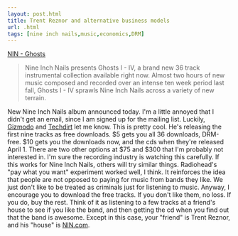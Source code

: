 ```yaml
---
layout: post.html
title: Trent Reznor and alternative business models
url: .html
tags: [nine inch nails,music,economics,DRM]
---
```

[NIN - Ghosts](http://ghosts.nin.com/main/home)

> Nine Inch Nails presents Ghosts I - IV, a brand new 36 track instrumental collection available right now. Almost two hours of new music composed and recorded over an intense ten week period last fall, Ghosts I - IV sprawls Nine Inch Nails across a variety of new terrain.

New Nine Inch Nails album announced today. I'm a little annoyed that I didn't get an email, since I am signed up for the mailing list. Luckily, [Gizmodo](http://gizmodo.com/362908/trent-reznor-releases-nine-out-of-thirty+six-tracks-on-free-download) and [Techdirt](http://techdirt.com/articles/20080302/234646401.shtml) let me know. This is pretty cool. He's releasing the first nine tracks as free downloads. $5 gets you all 36 downloads, DRM-free. $10 gets you the downloads now, and the cds when they're released April 1. There are two other options at $75 and $300 that I'm probably not interested in. I'm sure the recording industry is watching this carefully. If this works for Nine Inch Nails, others will try similar things. Radiohead's "pay what you want" experiment worked well, I think. It reinforces the idea that people are not opposed to paying for music from bands they like. We just don't like to be treated as criminals just for listening to music. Anyway, I encourage you to download the free tracks. If you don't like them, no loss. If you do, buy the rest. Think of it as listening to a few tracks at a friend's house to see if you like the band, and then getting the cd when you find out that the band is awesome. Except in this case, your "friend" is Trent Reznor, and his "house" is [NIN.com](http://www.nin.com). 
